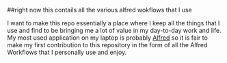 ##right now this contails all the various alfred wokflows that I use

I want to make this repo essentially a place where I keep all the things that I use and find to be bringing me a lot of value in my day-to-day work and life. My most used application on my laptop is probably [Alfred](https://oncourse.tue.nl/2015/mod/scorm/player.php?a=305&currentorg=ORG-397&scoid=3023) so it is fair to make my first contribution to this repository in the form of all the Alfred Workflows that I personally use and enjoy.
